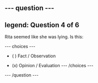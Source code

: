 --- question ---
---
legend: Question 4 of 6
---

Rita seemed like she was lying. Is this:

--- choices ---
- ( ) Fact / Observation

- (x) Opinion / Evaluation
--- /choices ---

--- /question ---
